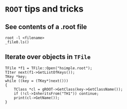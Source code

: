 # `ROOT` tips and tricks


## See contents of a .root file


~~~~
root -l <filename>
_file0.ls()
~~~~

## Iterate over objects in `TFile`

~~~~
TFile *f1 = TFile::Open("hsimple.root");
TIter next(f1->GetListOfKeys());
TKey *key;
while ((key = (TKey*)next()))
{
    TClass *cl = gROOT->GetClass(key->GetClassName());
    if (!cl->InheritsFrom("TH1")) continue;
    print(cl->GetName());
}
~~~~

